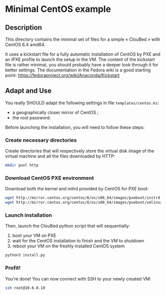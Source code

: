 Minimal CentOS example
======================

## Description

This directory contains the minimal set of files for a simple « ClouBed » with
CentOS 6.4 amd64.

It uses a kickstart file for a fully automatic installation of CentOS by PXE and
an iPXE profile to launch the setup in the VM. The content of the kickstart file
is rather minimal, you should probably have a deeper look through it for better
settings. The documentation in the Fedora wiki is a good starting point:
https://fedoraproject.org/wiki/Anaconda/Kickstart

## Adapt and Use

You really SHOULD adapt the following settings in file `templates/centos.ks`:

* a geographically closer mirror of CentOS ;
* the root password.

Before launching the installation, you will need to follow these steps:

### Create necessary directories

Create directories that will respectively store the virtual disk image of the
virtual machine and all the files downloaded by HTTP:

```sh
mkdir pool http
```
### Download CentOS PXE environment

Download both the kernel and initrd provided by CentOS for PXE boot:

```sh
wget http://mirror.centos.org/centos/6/os/x86_64/images/pxeboot/initrd.img -O http/initrd.img
wget http://mirror.centos.org/centos/6/os/x86_64/images/pxeboot/vmlinuz -O http/vmlinuz
```

### Launch installation

Then, launch the ClouBed python script that will sequentially:

1. boot your VM on PXE
2. wait for the CentOS installation to finish and the VM to shutdown
3. reboot your VM on the freshly installed CentOS system

```sh
python3 install.py
```

### Profit!

You're done! You can now connect with SSH to your newly created VM:

```sh
ssh root@10.6.0.10
```
